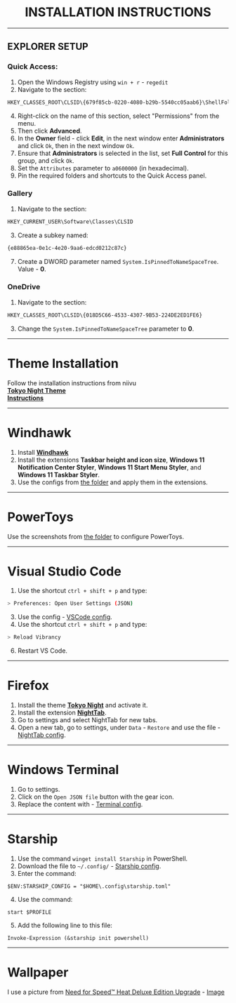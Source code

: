 <h1 align=center>INSTALLATION INSTRUCTIONS</h1>

---

## EXPLORER SETUP

### Quick Access:
1. Open the Windows Registry using `win + r` - `regedit`
2. Navigate to the section:
```bash
HKEY_CLASSES_ROOT\CLSID\{679f85cb-0220-4080-b29b-5540cc05aab6}\ShellFolder
```
4. Right-click on the name of this section, select "Permissions" from the menu.
5. Then click **Advanced**.
6. In the **Owner** field - click **Edit**, in the next window enter **Administrators** and click `Ok`, then in the next window `Ok`.
7. Ensure that **Administrators** is selected in the list, set **Full Control** for this group, and click `Ok`.
8. Set the `Attributes` parameter to ```a0600000``` (in hexadecimal).
9. Pin the required folders and shortcuts to the Quick Access panel.

### Gallery
1. Navigate to the section:
```bash
HKEY_CURRENT_USER\Software\Classes\CLSID
```
3. Create a subkey named:
```bash
{e88865ea-0e1c-4e20-9aa6-edcd0212c87c}
```
7. Create a DWORD parameter named `System.IsPinnedToNameSpaceTree`. Value - **0**.

### OneDrive
1. Navigate to the section:
```bash
HKEY_CLASSES_ROOT\CLSID\{018D5C66-4533-4307-9B53-224DE2ED1FE6}
```
3. Change the `System.IsPinnedToNameSpaceTree` parameter to **0**.

---

# Theme Installation

Follow the installation instructions from niivu<br>
[**Tokyo Night Theme**](https://www.deviantart.com/niivu/art/Tokyo-Night-for-Windows-11-970381220)<br>
[**Instructions**](https://www.deviantart.com/niivu/art/Installing-Windows-Themes-UPDATED-708835586)<br>

---

# Windhawk
1. Install [**Windhawk**](https://windhawk.net/)
2. Install the extensions **Taskbar height and icon size**, **Windows 11 Notification Center Styler**, **Windows 11 Start Menu Styler**, and **Windows 11 Taskbar Styler**.
3. Use the configs from [the folder](.config/windhawk) and apply them in the extensions.

---

# PowerToys
Use the screenshots from [the folder](.config/powertoys) to configure PowerToys.

---

# Visual Studio Code
1. Use the shortcut `ctrl + shift + p` and type:
```bash
> Preferences: Open User Settings (JSON)
```
3. Use the config - [VSCode config](.config/vscode/settings.json).
4. Use the shortcut `ctrl + shift + p` and type:
```bash
> Reload Vibrancy
```
6. Restart VS Code.

---

# Firefox
1. Install the theme [**Tokyo Night**](https://addons.mozilla.org/ru/firefox/addon/tokyo-night-theme-for-firefox/) and activate it.
2. Install the extension [**NightTab**](https://addons.mozilla.org/ru/firefox/addon/nighttab/).
3. Go to settings and select NightTab for new tabs.
4. Open a new tab, go to settings, under `Data` - `Restore` and use the file - [NightTab config](.config/firefox/nighttab.json).

---

# Windows Terminal
1. Go to settings.
2. Click on the `Open JSON file` button with the gear icon.
3. Replace the content with - [Terminal config](.config/terminal/settings.json).

---

# Starship
1. Use the command `winget install Starship` in PowerShell.
2. Download the file to `~/.config/` - [Starship config](.config/starship.toml).
3. Enter the command:
```pwsh
$ENV:STARSHIP_CONFIG = "$HOME\.config\starship.toml"
```
4. Use the command:
```pwsh
start $PROFILE
```
5. Add the following line to this file:
```pwsh
Invoke-Expression (&starship init powershell)
```

---

# Wallpaper
I use a picture from [Need for Speed™ Heat Deluxe Edition Upgrade](https://www.ea.com/games/need-for-speed/need-for-speed-heat/buy/addon/need-for-speed-heat-deluxe-edition-upgrade) - [Image](https://drop-assets.ea.com/images/20Dwl4UUku94FKgNAOHw91/ad3e2b12b09b78f62fca028072d3f687/OTMM_57492153_NFS_Heat_Deluxe_Key_Art_HORIZONTAL_RGB_10_.jpg?im=AspectCrop=(16,9),xPosition=0.583125,yPosition=0.5611111111111111;Resize=(1280)&q=85)
